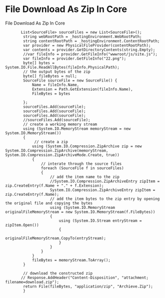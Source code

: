 # File Download As Zip In Core
File Download As Zip In Core



           List<SourceFile> sourceFiles = new List<SourceFile>();
            string webRootPath = _hostingEnvironment.WebRootPath;
            string contentRootPath = _hostingEnvironment.ContentRootPath;
            var provider = new PhysicalFileProvider(contentRootPath);
            var contents = provider.GetDirectoryContents(string.Empty);
            //var fileInfo = provider.GetFileInfo("wwwroot/js/site.js");
            var fileInfo = provider.GetFileInfo("22.png");
            byte[] bytes = System.IO.File.ReadAllBytes(fileInfo.PhysicalPath);
            // the output bytes of the zip
            byte[] fileBytes = null;
            SourceFile sourceFile = new SourceFile() {
                Name = fileInfo.Name,
                Extension = Path.GetExtension(fileInfo.Name),
                FileBytes = bytes

            };
            sourceFiles.Add(sourceFile);
            sourceFiles.Add(sourceFile);
            sourceFiles.Add(sourceFile);
            //sourceFiles.Add(sourceFile);
            // create a working memory stream
            using (System.IO.MemoryStream memoryStream = new System.IO.MemoryStream())
            {
                 // create a zip
                using (System.IO.Compression.ZipArchive zip = new System.IO.Compression.ZipArchive(memoryStream,                         System.IO.Compression.ZipArchiveMode.Create, true))
                {
                    // interate through the source files
                    foreach (SourceFile f in sourceFiles)
                    {
                        // add the item name to the zip
                        //System.IO.Compression.ZipArchiveEntry zipItem = zip.CreateEntry(f.Name + "." + f.Extension);
                        System.IO.Compression.ZipArchiveEntry zipItem = zip.CreateEntry(f.Name);
                        // add the item bytes to the zip entry by opening the original file and copying the bytes 
                        using (System.IO.MemoryStream originalFileMemoryStream = new System.IO.MemoryStream(f.FileBytes))
                        {
                            using (System.IO.Stream entryStream = zipItem.Open())
                            {
                                originalFileMemoryStream.CopyTo(entryStream);
                            }
                        }
                    }
                }
                fileBytes = memoryStream.ToArray();
            }

            // download the constructed zip
           // Response.AddHeader("Content-Disposition", "attachment; filename=download.zip");
            return File(fileBytes, "application/zip", "Archieve.Zip");
            }

